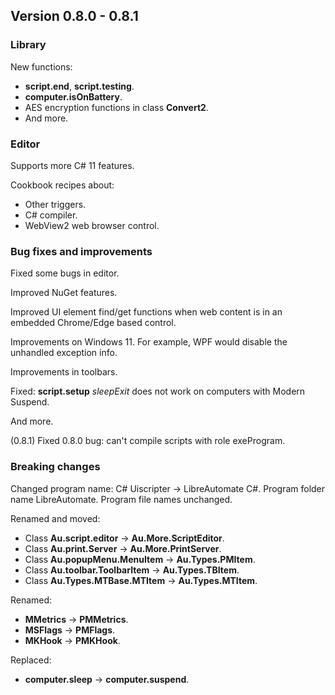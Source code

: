 ## Version 0.8.0 - 0.8.1

### Library
New functions:
- **script.end**, **script.testing**.
- **computer.isOnBattery**.
- AES encryption functions in class **Convert2**.
- And more.


### Editor
Supports more C# 11 features.

Cookbook recipes about:
- Other triggers.
- C# compiler.
- WebView2 web browser control.


### Bug fixes and improvements
Fixed some bugs in editor.

Improved NuGet features.

Improved UI element find/get functions when web content is in an embedded Chrome/Edge based control.

Improvements on Windows 11. For example, WPF would disable the unhandled exception info.

Improvements in toolbars.

Fixed: **script.setup** *sleepExit* does not work on computers with Modern Suspend.

And more.

(0.8.1) Fixed 0.8.0 bug: can't compile scripts with role exeProgram.


### Breaking changes
Changed program name: C# Uiscripter -> LibreAutomate C#. Program folder name LibreAutomate. Program file names unchanged.

Renamed and moved:
- Class **Au.script.editor** -> **Au.More.ScriptEditor**.
- Class **Au.print.Server** -> **Au.More.PrintServer**.
- Class **Au.popupMenu.MenuItem** -> **Au.Types.PMItem**.
- Class **Au.toolbar.ToolbarItem** -> **Au.Types.TBItem**.
- Class **Au.Types.MTBase.MTItem** -> **Au.Types.MTItem**.

Renamed:
- **MMetrics** -> **PMMetrics**.
- **MSFlags** -> **PMFlags**.
- **MKHook** -> **PMKHook**.

Replaced:
- **computer.sleep** -> **computer.suspend**.
